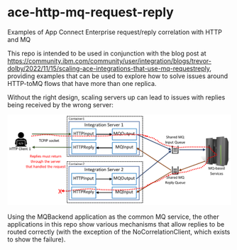 # ace-http-mq-request-reply
Examples of App Connect Enterprise request/reply correlation with HTTP and MQ

This repo is intended to be used in conjunction with the blog post at 
https://community.ibm.com/community/user/integration/blogs/trevor-dolby/2022/11/15/scaling-ace-integrations-that-use-mq-requestreply, 
providing examples that can be used to explore how to solve issues around HTTP-toMQ flows 
that have more than one replica.

Without the right design, scaling servers up can lead to issues with replies being received by
the wrong server:

![issue](files/overall-issue.png)

Using the MQBackend application as the common MQ service, the other applications in this repo
show various mechanisms that allow replies to be routed correctly (with the exception of the 
NoCorrelationClient, which exists to show the failure).
